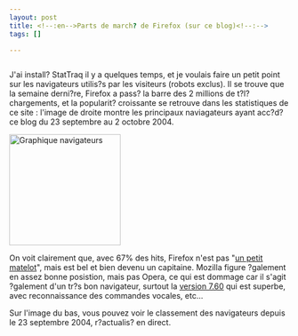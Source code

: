 ```yaml
--- 
layout: post
title: <!--:en-->Parts de march? de Firefox (sur ce blog)<!--:-->
tags: []

---
```

<!--:en--><a href="http://jfoucher.info/wp-content/ua_graph.png" title=""><img src="http://jfoucher.info/wp-content/thumb-ua_graph.png" alt="" /></a>

J'ai install? StatTraq il y a quelques temps, et je voulais faire un petit point sur les navigateurs utilis?s par les visiteurs (robots exclus). Il se trouve que la semaine derni?re, Firefox a pass? la barre des 2 millions de t?l?chargements, et la popularit? croissante se retrouve dans les statistiques de ce site : l'image de droite montre les principaux naviagateurs ayant acc?d?   ce blog du 23 septembre au 2 octobre 2004. 

<a href="http://jfoucher.info/wp-stattraq/reporter/ua_graph_condensed.php" title="Graphique navigateurs"><img src="http://jfoucher.info/wp-stattraq/reporter/ua_graph_condensed.php" alt="Graphique navigateurs" width="200" /></a>

On voit clairement que, avec 67% des hits, Firefox n'est pas "<a href="http://www.01net.com/article/251136.html">un petit matelot</a>", mais est bel et bien devenu un capitaine. Mozilla figure ?galement en assez bonne posistion, mais pas Opera, ce qui est dommage car il s'agit ?galement d'un tr?s bon navigateur, surtout la <a href="http://snapshot.opera.com/windows/w760p1.html">version 7.60</a> qui est superbe, avec reconnaissance des commandes vocales, etc...

Sur l'image du bas, vous pouvez voir le classement des navigateurs depuis le 23 septembre 2004, r?actualis? en direct.<!--:-->
